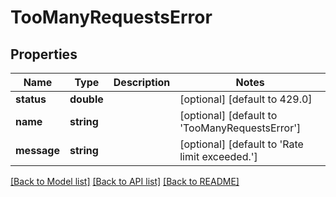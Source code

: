 # TooManyRequestsError

## Properties
Name | Type | Description | Notes
------------ | ------------- | ------------- | -------------
**status** | **double** |  | [optional] [default to 429.0]
**name** | **string** |  | [optional] [default to 'TooManyRequestsError']
**message** | **string** |  | [optional] [default to 'Rate limit exceeded.']

[[Back to Model list]](../README.md#documentation-for-models) [[Back to API list]](../README.md#documentation-for-api-endpoints) [[Back to README]](../README.md)


